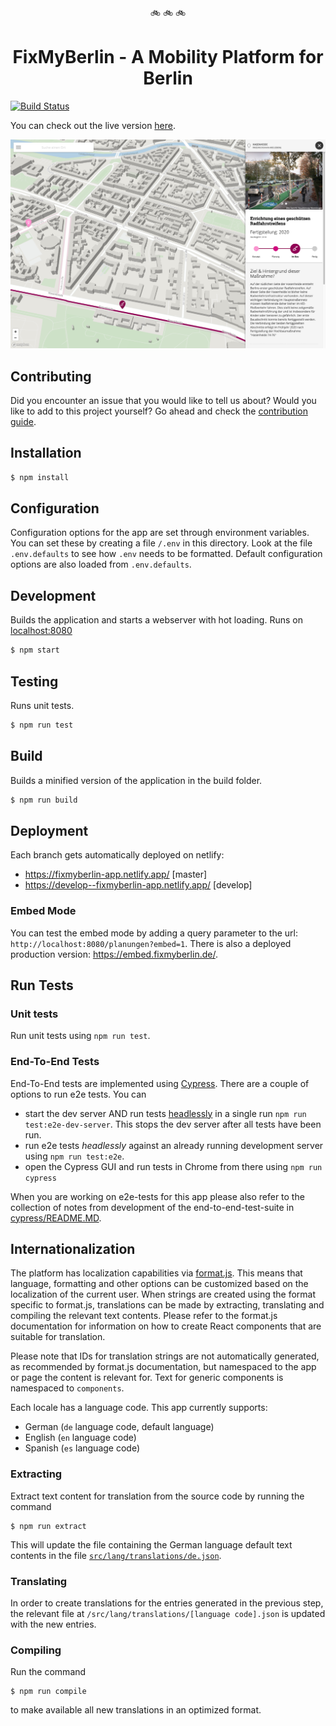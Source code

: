 <p align="center">🚲 🚲 🚲</p>
<h1 align="center">FixMyBerlin - A Mobility Platform for Berlin</h1>

[![Build Status](https://semaphoreci.com/api/v1/hekele/fixmy-frontend/branches/dependabot-npm_and_yarn-develop-fetch-mock-8-3-2/badge.svg)](https://semaphoreci.com/hekele/fixmy-frontend)

You can check out the live version [here](https://fixmyberlin.de/).

![fixmy screenshot](/fixmy-screenshot.png)

## Contributing

Did you encounter an issue that you would like to tell us about? Would you like
to add to this project yourself? Go ahead and check the
[contribution guide](CONTRIBUTING.md).

## Installation

```sh
$ npm install
```

## Configuration

Configuration options for the app are set through environment variables. You can
set these by creating a file `/.env` in this directory. Look at the file
`.env.defaults` to see how `.env` needs to be formatted. Default configuration
options are also loaded from `.env.defaults`.

## Development

Builds the application and starts a webserver with hot loading.
Runs on [localhost:8080](http://localhost:8080/)

```sh
$ npm start
```

## Testing

Runs unit tests.

```sh
$ npm run test
```

## Build

Builds a minified version of the application in the build folder.

```sh
$ npm run build
```

## Deployment

Each branch gets automatically deployed on netlify:

- https://fixmyberlin-app.netlify.app/ [master]
- https://develop--fixmyberlin-app.netlify.app/ [develop]

### Embed Mode

You can test the embed mode by adding a query parameter to the url: `http://localhost:8080/planungen?embed=1`.
There is also a deployed production version: https://embed.fixmyberlin.de/.

## Run Tests

### Unit tests

Run unit tests using `npm run test`.

### End-To-End Tests

End-To-End tests are implemented using [Cypress](https://www.cypress.io/).
There are a couple of options to run e2e tests. You can

- start the dev server AND run tests
  [headlessly](https://blog.logrocket.com/introduction-to-headless-browser-testing-44b82310b27c/)
  in a single run `npm run test:e2e-dev-server`.
  This stops the dev server after all tests have been run.
- run e2e tests _headlessly_ against an already running development server using `npm run test:e2e`.
- open the Cypress GUI and run tests in Chrome from there using `npm run cypress`

When you are working on e2e-tests for this app please also refer to the
collection of notes from development of the end-to-end-test-suite in
[cypress/README.MD](cypress/README.MD).

## Internationalization

The platform has localization capabilities via [format.js](https://formatjs.io/).
This means that language, formatting and other options can be customized based
on the localization of the current user. When strings are created using the
format specific to format.js, translations can be made by extracting, translating
and compiling the relevant text contents. Please refer to the format.js documentation
for information on how to create React components that are suitable for translation.

Please note that IDs for translation strings are not automatically generated, as
recommended by format.js documentation, but namespaced to the app or page the
content is relevant for. Text for generic components is namespaced to `components`.

Each locale has a language code. This app currently supports:

- German (`de` language code, default language)
- English (`en` language code)
- Spanish (`es` language code)

### Extracting

Extract text content for translation from the source code by running the command

```
$ npm run extract
```

This will update the file containing the German language default text contents
in the file [`src/lang/translations/de.json`](https://github.com/FixMyBerlin/fixmy.frontend/blob/develop/src/lang/translations/de.json).

### Translating

In order to create translations for the entries generated in the previous step,
the relevant file at `/src/lang/translations/[language code].json` is updated
with the new entries.

### Compiling

Run the command

```
$ npm run compile
```

to make available all new translations in an optimized format.
